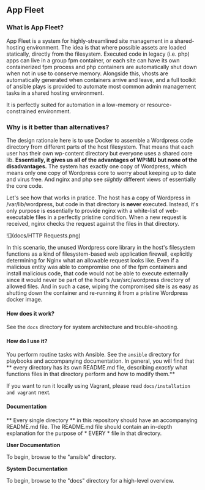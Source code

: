 App Fleet
--------

### What is App Fleet?

App Fleet is a system for highly-streamlined site management in a shared-hosting environment. The idea is that where possible assets are loaded statically, directly from the filesystem. Executed code in legacy (i.e. php) apps can live in a group fpm container, or each site can have its own containerized fpm process and php containers are automatically shut down when not in use to conserve memory. Alongside this, vhosts are automatically generated when containers arrive and leave, and a full toolkit of ansible plays is provided to automate most common admin management tasks in a shared hosting environment.

It is perfectly suited for automation in a low-memory or resource-constrained environment.

### Why is it better than alternatives?

The design rationale here is to use Docker to assemble a Wordpress code directory from different parts of the host filesystem. That means that each user has their own wp-content directory but everyone uses a shared core lib. **Essentially, it gives us all of the advantages of WP:MU but none of the disadvantages.** The system has exactly one copy of Wordpress, which means only one copy of Wordpress core to worry about keeping up to date and virus free. And nginx and php see *slightly* different views of essentially the core code.

Let's see how that works in pratice. The host has a copy of Wordpress in /var/lib/wordpress, but code in that directory is **never** executed. Instead, it's only purpose is essentially to provide nginx with a white-list of web-executable files in a perfectly pristine condition. When a new request is received, nginx checks the request against the files in that directory.

![](docs/HTTP Requests.png) 

In this scenario, the unused Wordpress core library in the host's filesystem functions as a kind of filesystem-based web application firewall, explicitly determining for Nginx what an allowable request looks like. Even if a malicious entity was able to compromise one of the fpm containers and install malicious code, that code would not be able to execute externally since it would never be part of the host's /usr/src/wordpress directory of allowed files. And in such a case, wiping the compromised site is as easy as shutting down the container and re-running it from a pristine Wordpress docker image.

#### How does it work?

See the `docs` directory for system architecture and trouble-shooting.

#### How do I use it?

You perform routine tasks with Ansible. See the `ansible` directory for playbooks and accompanying documentation. In general, you will find that ** every directory has its own README.md file, describing *exactly* what functions files in that directory perform and how to modify them.**

If you want to run it locally using Vagrant, please read `docs/installation and vagrant` next.

#### Documentation

** Every single directory ** in this repository should have an accompanying README.md file. The README.md file should contain an in-depth explanation for the purpose of * EVERY * file in that directory.

**User Documentation**

To begin, browse to the "ansible" directory.

**System Documentation**

To begin, browse to the "docs" directory for a high-level overview.